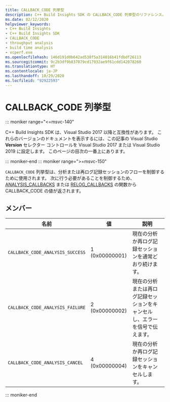 ```yaml
---
title: CALLBACK_CODE 列挙型
description: C++ Build Insights SDK の CALLBACK_CODE 列挙型のリファレンス。
ms.date: 02/12/2020
helpviewer_keywords:
- C++ Build Insights
- C++ Build Insights SDK
- CALLBACK_CODE
- throughput analysis
- build time analysis
- vcperf.exe
ms.openlocfilehash: 146d191d0b642ad538f5a314016b41fdbdf26113
ms.sourcegitcommit: 9c2b3df9b837879cd17932ae9f61cdd142078260
ms.translationtype: HT
ms.contentlocale: ja-JP
ms.lasthandoff: 10/29/2020
ms.locfileid: "92922593"
---
```

# <a name="callback_code-enum"></a>CALLBACK_CODE 列挙型

::: moniker range="<=msvc-140"

C++ Build Insights SDK は、Visual Studio 2017 以降と互換性があります。 これらのバージョンのドキュメントを表示するには、この記事の Visual Studio **Version** セレクター コントロールを Visual Studio 2017 または Visual Studio 2019 に設定します。 このページの目次の一番上にあります。

::: moniker-end
::: moniker range=">=msvc-150"

`CALLBACK_CODE` 列挙型は、分析または再ログ記録セッションのフローを制御するために使用されます。 次に行う必要があることを制御するため、[ANALYSIS_CALLBACKS](analysis-callbacks-struct.md) または [RELOG_CALLBACKS](relog-callbacks-struct.md) の関数から CALLBACK_CODE の値が返されます。

## <a name="members"></a>メンバー

| 名前 | 値 | 説明 |
|--|--|--|
| `CALLBACK_CODE_ANALYSIS_SUCCESS` | 1 (0x00000001) | 現在の分析か再ログ記録セッションを通常どおり続けます。 |
| `CALLBACK_CODE_ANALYSIS_FAILURE` | 2 (0x00000002) | 現在の分析または再ログ記録セッションをキャンセルし、エラーを信号で伝えます。 |
| `CALLBACK_CODE_ANALYSIS_CANCEL` | 4 (0x00000004) | 現在の分析か再ログ記録セッションをキャンセルします。 |

::: moniker-end
